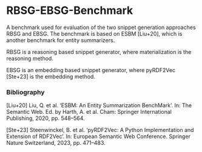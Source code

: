 # RBSG-EBSG-Benchmark

A benchmark used for evaluation of the two snippet generation approaches RBSG and EBSG. The benchmark is based on ESBM [Liu+20], which is another benchmark for entity summarizers.

RBSG is a reasoning based snippet generator, where materialization is the reasoning method.

EBSG is an embedding based snippet generator, where pyRDF2Vec [Ste+23] is the embedding method. 

### Bibliography

[Liu+20] Liu, Q. et al. ‘ESBM: An Entity Summarization BenchMark’.
         In: The Semantic Web. Ed. by Harth, A. et al. Cham: Springer
         International Publishing, 2020, pp. 548–564.

[Ste+23] Steenwinckel, B. et al. ‘pyRDF2Vec: A Python Implementation and
         Extension of RDF2Vec’. In: European Semantic Web Conference.
         Springer Nature Switzerland, 2023, pp. 471–483.


